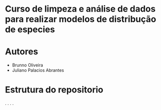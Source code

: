 # Curso de limpeza e análise de dados para realizar modelos de distribução de especies

# Autores
 - Brunno Oliveira
 - Juliano Palacios Abrantes


# Estrutura do repositorio
.
.
.
.
